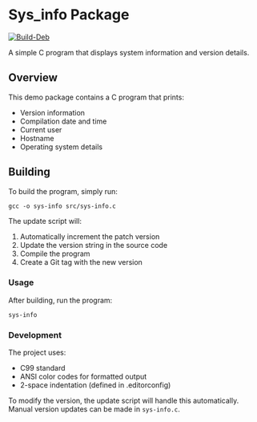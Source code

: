 # Sys_info Package

[![Build-Deb](https://github.com/aasanchez/sys-info/actions/workflows/build.yml/badge.svg)](https://github.com/aasanchez/sys-info/actions/workflows/build.yml)

A simple C program that displays system information and version details.

## Overview

This demo package contains a C program that prints:

- Version information
- Compilation date and time
- Current user
- Hostname
- Operating system details

## Building

To build the program, simply run:

```shell
gcc -o sys-info src/sys-info.c
```

The update script will:

1. Automatically increment the patch version
2. Update the version string in the source code
3. Compile the program
4. Create a Git tag with the new version

### Usage

After building, run the program:

```shell
sys-info
```

### Development

The project uses:

- C99 standard
- ANSI color codes for formatted output
- 2-space indentation (defined in .editorconfig)

To modify the version, the update script will handle this automatically. Manual
version updates can be made in `sys-info.c`.

